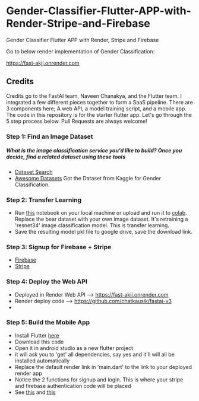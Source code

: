 # Gender-Classifier-Flutter-APP-with-Render-Stripe-and-Firebase
Gender Classifier Flutter APP with Render, Stripe and Firebase

Go to below render implementation of Gender Classification:

https://fast-akjj.onrender.com 

## Credits

Credits go to the FastAI team, Naveen Chanakya, and the Flutter team. I integrated a few different pieces together to form a SaaS pipeline. There are 3 components here; A web API, a model training script, and a mobile app. The code in this repository is for the starter flutter app. Let's go through the 5 step process below. Pull Requests are always welcome!

### Step 1: Find an Image Dataset

##### What is the image classification service you'd like to build? Once you decide, find a related dataset using these tools
- [Dataset Search](https://toolbox.google.com/datasetsearch)
- [Awesome Datasets](https://github.com/awesomedata/awesome-public-datasets)
Got the Dataset from Kaggle for Gender Classification.

### Step 2: Transfer Learning

- Run [this](https://github.com/naveenchanakya/bear-classifier/blob/master/bear_classifier.ipynb) notebook on your local machine or upload and run it to [colab](colab.research.google.com). Replace the bear dataset with your own image dataset. It's retraining a 'resnet34' image classification model. This is transfer learning.
- Save the resulting model pkl file to google drive, save the download link.

### Step 3: Signup for Firebase + Stripe
- [Firebase](http://firebase.com)
- [Stripe](https://stripe.com)

### Step 4: Deploy the Web API 

- Deployed in Render Web API --> https://fast-akjj.onrender.com
- Render deploy code --> https://github.com/chatkausik/fastai-v3
- 


### Step 5: Build the Mobile App

- Install Flutter [here](https://flutter.dev/docs/get-started/install) 
- Download this code
- Open it in android studio as a new flutter project
- it will ask you to 'get' all dependencies, say yes and it'll will all be installed automatically
- Replace the default render link in 'main.dart' to the link to your deployed render app
- Notice the 2 functions for signup and login. This is where your stripe and firebase authentication
code will be placed
- See [this](https://firebase.google.com/docs/flutter/setup) and [this](https://pub.dev/packages/stripe_payment)




